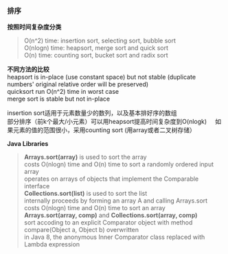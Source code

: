 ### 排序
**按照时间复杂度分类**      
> O(n^2) time: insertion sort, selecting sort, bubble sort     
O(nlogn) time: heapsort, merge sort and quick sort     
O(n) time: counting sort, bucket sort and radix sort   

**不同方法的比较**     
heapsort is in-place (use constant space) but not stable (duplicate numbers' original relative order will be preserved)    
quicksort run O(n^2) time in worst case    
merge sort is stable but not in-place     

insertion sort适用于元素数量少的数列，以及基本排好序的数组       
部分排序（前k个最大/小元素）可以用heapsort提高时间复杂度到O(nlogk)    
如果元素的值的范围很小，采用counting sort (用array或者二叉树存储）    

**Java Libraries**
> **Arrays.sort(array)** is used to sort the array      
costs O(nlogn) time and O(n) time to sort a randomly ordered input array     
operates on arrays of objects that implement the Comparable interface    
**Collections.sort(list)** is used to sort the list     
internally proceeds by forming an array A and calling Arrays.sort     
costs O(nlogn) time and O(n) time to sort an array   
**Arrays.sort(array, comp)** and **Collections.sort(array, comp)**       
sort accoding to an explicit Comparator object with method compare(Object a, Object b) overwritten   
in Java 8, the anonymous Inner Comparator class replaced with Lambda expression     


